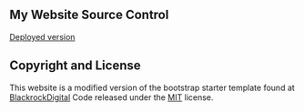 ## My Website Source Control
[Deployed version](http://grantharper.org)

## Copyright and License
This website is a modified version of the bootstrap starter template found at [BlackrockDigital](https://github.com/BlackrockDigital/startbootstrap-creative)
Code released under the [MIT](https://github.com/grantharper/my-website/LICENSE) license.